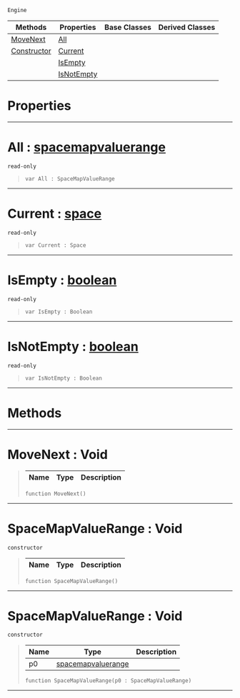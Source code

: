  `Engine`

|Methods|Properties|Base Classes|Derived Classes|
|---|---|---|---|
|[MoveNext](spacemapvaluerange.md#movenext-void)|[All](spacemapvaluerange.md#all-zilch-engine-document)| | |
|[Constructor](spacemapvaluerange.md#spacemapvaluerange-void)|[Current](spacemapvaluerange.md#current-zilch-engine-docu)| | |
| |[IsEmpty](spacemapvaluerange.md#isempty-zilch-engine-docu)| | |
| |[IsNotEmpty](spacemapvaluerange.md#isnotempty-zilch-engine-d)| | |


 #  Properties


---  
 #  All : [spacemapvaluerange](spacemapvaluerange.md)

 `read-only`

> 
> ```TS:Nada
> var All : SpaceMapValueRange


---  
 #  Current : [space](space.md)

 `read-only`

> 
> ```TS:Nada
> var Current : Space


---  
 #  IsEmpty : [boolean](../nada_base_types/boolean.md)

 `read-only`

> 
> ```TS:Nada
> var IsEmpty : Boolean


---  
 #  IsNotEmpty : [boolean](../nada_base_types/boolean.md)

 `read-only`

> 
> ```TS:Nada
> var IsNotEmpty : Boolean


---  
 #  Methods


---  
 #  MoveNext : Void

> 
> |Name|Type|Description|
> |---|---|---|
> ```TS:Nada
> function MoveNext()
> ``` 


---  
 #  SpaceMapValueRange : Void

 `constructor`

> 
> |Name|Type|Description|
> |---|---|---|
> ```TS:Nada
> function SpaceMapValueRange()
> ``` 


---  
 #  SpaceMapValueRange : Void

 `constructor`

> 
> |Name|Type|Description|
> |---|---|---|
> |p0|[spacemapvaluerange](spacemapvaluerange.md)| |
> ```TS:Nada
> function SpaceMapValueRange(p0 : SpaceMapValueRange)
> ``` 


---  
 

 